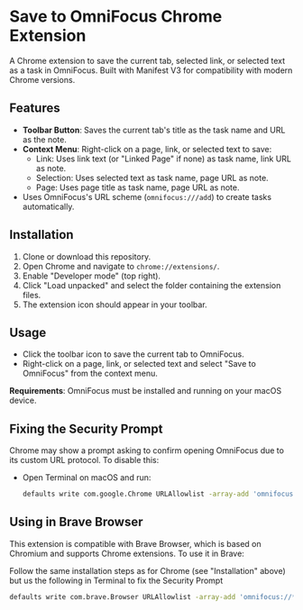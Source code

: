 # Save to OmniFocus Chrome Extension

A Chrome extension to save the current tab, selected link, or selected text as a task in OmniFocus. Built with Manifest V3 for compatibility with modern Chrome versions.

## Features
- **Toolbar Button**: Saves the current tab's title as the task name and URL as the note.
- **Context Menu**: Right-click on a page, link, or selected text to save:
  - Link: Uses link text (or "Linked Page" if none) as task name, link URL as note.
  - Selection: Uses selected text as task name, page URL as note.
  - Page: Uses page title as task name, page URL as note.
- Uses OmniFocus's URL scheme (`omnifocus:///add`) to create tasks automatically.

## Installation
1. Clone or download this repository.
2. Open Chrome and navigate to `chrome://extensions/`.
3. Enable "Developer mode" (top right).
4. Click "Load unpacked" and select the folder containing the extension files.
5. The extension icon should appear in your toolbar.

## Usage
- Click the toolbar icon to save the current tab to OmniFocus.
- Right-click on a page, link, or selected text and select "Save to OmniFocus" from the context menu.

**Requirements**: OmniFocus must be installed and running on your macOS device.

## Fixing the Security Prompt
Chrome may show a prompt asking to confirm opening OmniFocus due to its custom URL protocol. To disable this:
- Open Terminal on macOS and run:
  ```bash
  defaults write com.google.Chrome URLAllowlist -array-add 'omnifocus://*'

## Using in Brave Browser
This extension is compatible with Brave Browser, which is based on Chromium and supports Chrome extensions. To use it in Brave:

Follow the same installation steps as for Chrome (see "Installation" above) but us the following in Terminal to fix the Security Prompt
```bash
defaults write com.brave.Browser URLAllowlist -array-add 'omnifocus://*'
